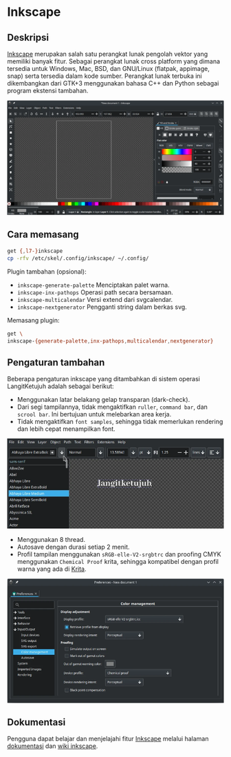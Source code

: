 # Inkscape

## Deskripsi

[Inkscape] merupakan salah satu perangkat lunak pengolah vektor yang memiliki banyak fitur. Sebagai perangkat lunak cross platform yang dimana tersedia untuk Windows, Mac, BSD, dan GNU/Linux (flatpak, appimage, snap) serta tersedia dalam kode sumber. Perangkat lunak terbuka ini dikembangkan dari GTK+3 menggunakan bahasa C++ dan Python sebagai program ekstensi tambahan.

![Inkscape LangitKetujuh OS](../../media/image/inkscape-langitketujuh-id-1.webp)

## Cara memasang

```sh
get {,l7-}inkscape
cp -rfv /etc/skel/.config/inkscape/ ~/.config/
```

Plugin tambahan (opsional):

- `inkscape-generate-palette` Menciptakan palet warna.
- `inkscape-inx-pathops` Operasi path secara bersamaan.
- `inkscape-multicalendar` Versi extend dari svgcalendar.
- `inkscape-nextgenerator` Pengganti string dalam berkas svg.

Memasang plugin:

```sh
get \
inkscape-{generate-palette,inx-pathops,multicalendar,nextgenerator}
```

## Pengaturan tambahan

Beberapa pengaturan inkscape yang ditambahkan di sistem operasi LangitKetujuh adalah sebagai berikut:

- Menggunakan latar belakang gelap transparan (dark-check).
- Dari segi tampilannya, tidak mengaktifkan `ruller`, `command bar`, dan `scrool bar`. Ini bertujuan untuk melebarkan area kerja.
- Tidak mengaktifkan `font samples`, sehingga tidak memerlukan rendering dan lebih cepat menampilkan font.

![Inkscape LangitKetujuh OS](../../media/image/inkscape-langitketujuh-id-2.webp)

- Menggunakan 8 thread.
- Autosave dengan durasi setiap 2 menit.
- Profil tampilan menggunakan `sRGB-elle-V2-srgbtrc` dan proofing CMYK menggunakan `Chemical Proof` krita, sehingga kompatibel dengan profil warna yang ada di [Krita].

![Inkscape LangitKetujuh OS](../../media/image/inkscape-langitketujuh-id-3.webp)

## Dokumentasi

Pengguna dapat belajar dan menjelajahi fitur [Inkscape] melalui halaman [dokumentasi] dan [wiki inkscape].

[Inkscape]:https://inkscape.org/
[dokumentasi]:https://inkscape-manuals.readthedocs.io/en/latest
[wiki inkscape]:https://wiki.inkscape.org/wiki/index.php/Inkscape
[Krita]:krita.md

